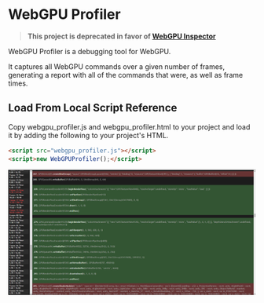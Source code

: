 # WebGPU Profiler

> **This project is deprecated in favor of [WebGPU Inspector](https://github.com/brendan-duncan/webgpu_inspector)**

WebGPU Profiler is a debugging tool for WebGPU.

It captures all WebGPU commands over a given number of frames, generating a report with all of the commands that were, as well as frame times.

## Load From Local Script Reference

Copy webgpu_profiler.js and webgpu_profiler.html to your project and load it by adding the following to your project's HTML.

```html
<script src="webgpu_profiler.js"></script>
<script>new WebGPUProfiler();</script>
```

![webgpu_profiler.png](webgpu_profiler.png)

